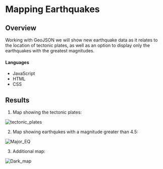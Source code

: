 # Mapping Earthquakes

## Overview

Working with GeoJSON we will show new earthquake data as it relates to the location of tectonic plates, as well as an option to display only the earthquakes with the greatest magnitudes.

#### Languages
- JavaScript
- HTML
- CSS

## Results
1. Map showing the tectonic plates:

![tectonic_plates](https://user-images.githubusercontent.com/22451540/160260997-a0a43152-5c89-464b-85c4-1f045016b2ff.PNG)


2. Map showing earthqukes with a magnitude greater than 4.5:

![Major_EQ](https://user-images.githubusercontent.com/22451540/160261015-903dff16-fa42-4e23-a8bc-9cc94f356a07.PNG)


3. Additional map:

![Dark_map](https://user-images.githubusercontent.com/22451540/160261028-4c48b5e0-6b88-4b9a-b8d8-70dd14226a1b.PNG)
